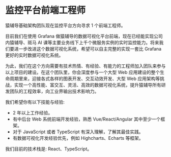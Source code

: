 # 监控平台前端工程师

猿辅导基础架构团队现在监控平台方向寻求 1 个前端工程师。

目前我们在使用 Grafana 做猿辅导的数据可视化平台前端，现在已经能实现公司内猿辅导、斑马 AI 课等主要业务线下上千个微服务实例的实时监控能力。将来我们要进一步改进这个数据可视化系统，希望可以自主完整的实现一套比 Grafana 更好的实时数据可视化系统。

为此，我们在这个方向需要有技术热情、有经验、有能力的工程师加入团队来参与以上项目的建设。在这个团队里，你会深度参与一个大型 Web 应用建设的整个生命周期里来，迎接各式各样的图表开发、交互动效开发、大型 Web 应用架构等挑战，实现一个高性能、富交互、灵活、高效的数据可视化系统，提升猿辅导所有研发团队的工程效率，向工业界输出技术影响力。

我们希望你有以下技能与经验:
* 2 年以上工作经验。
* 有中后台 Web 系统前端开发经验，熟悉 Vue/React/Angular 其中至少一个框架。
* 对于 JavaScript 或者 TypeScript 有深入理解，了解其最佳实践。
* 有数据可视化开发经验优先，例如 Highcharts、Echarts 等框架。

我们目前的技术栈是: React、TypeScript。
